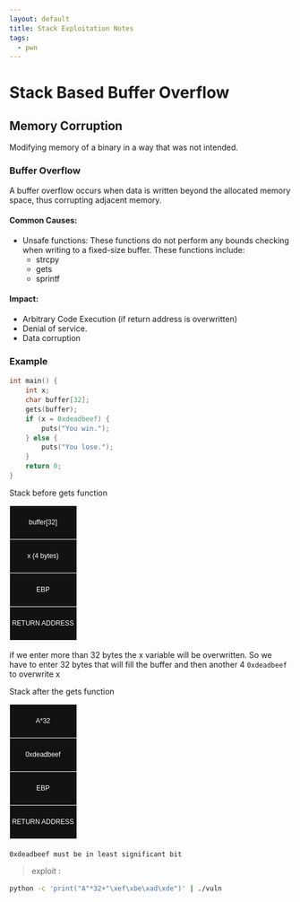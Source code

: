 ```yaml
---
layout: default
title: Stack Exploitation Notes
tags:
  - pwn
---
```


# Stack Based Buffer Overflow

## Memory Corruption
Modifying memory of a binary in a way that was not intended.

### Buffer Overflow
A buffer overflow occurs when data is written beyond the allocated memory space, thus corrupting adjacent memory. 
#### Common Causes:
- Unsafe functions: These functions do not perform any bounds checking when writing to a fixed-size buffer. These functions include:
	- strcpy
	- gets
	- sprintf

#### Impact:
- Arbitrary Code Execution (if return address is overwritten)
- Denial of service.
- Data corruption

### Example

```c
int main() {
	int x;
	char buffer[32];
	gets(buffer);
	if (x = 0xdeadbeef) {
		puts("You win.");
	} else {
		puts("You lose.");
	}	
	return 0;
}
```

Stack before gets function

![Stack Before Overflow](/assets/images/basic-bof.jpg)


if we enter more than 32 bytes the x variable will be overwritten. So we have to enter 32 bytes that will fill the buffer and then another 4 `0xdeadbeef` to overwrite x


Stack after the gets function

![](/assets/images/basic-bof1.jpg)

`0xdeadbeef must be in least significant bit`

> exploit :  
```sh
python -c 'print("A"*32+"\xef\xbe\xad\xde")' | ./vuln
```

